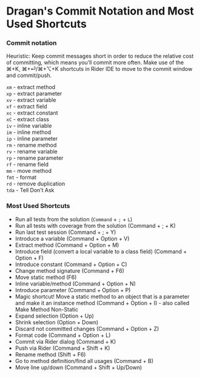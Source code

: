 # Dragan's Commit Notation and Most Used Shortcuts


### Commit notation
Heuristic: Keep commit messages short in order to reduce the relative cost of committing, which means you’ll commit more often. Make use of the ⌘+K, ⌘+⏎/⌘+⌥+K shortcuts in Rider IDE to move to the commit window and commit/push.

`xm` - extract method  
`xp` - extract parameter  
`xv` - extract variable  
`xf` - extract field  
`xc` - extract constant  
`xC` - extract class  
`iv` - inline variable  
`im` - inline method  
`ip` - inline parameter  
`rm` - rename method  
`rv` - rename variable  
`rp` - rename parameter  
`rf` - rename field  
`mm` - move method  
`fmt` - format  
`rd` - remove duplication  
`tda` - Tell Don’t Ask  




### Most Used Shortcuts

- Run all tests from the solution (`Command` + `;` + `L`)  
- Run all tests with coverage from the solution (Command + ; + K)  
- Run last test session (Command + ; + Y)  
- Introduce a variable (Command + Option + V)  
- Extract method (Command + Option + M)  
- Introduce field (convert a local variable to a class field) (Command + Option + F)  
- Introduce constant (Command + Option + C)  
- Change method signature (Command + F6)  
- Move static method (F6)  
- Inline variable/method (Command + Option + N)  
- Introduce parameter (Command + Option + P)  
- Magic shortcut! Move a static method to an object that is a parameter and make it an instance method (Command + Option + I) - also called Make Method Non-Static  
- Expand selection (Option + Up)  
- Shrink selection (Option + Down)  
- Discard not committed changes (Command + Option + Z)  
- Format code (Command + Option + L)  
- Commit via Rider dialog (Command + K)  
- Push via Rider (Command + Shift + K)  
- Rename method (Shift + F6)  
- Go to method definition/find all usages (Command + B)  
- Move line up/down (Command + Shift + Up/Down)  
